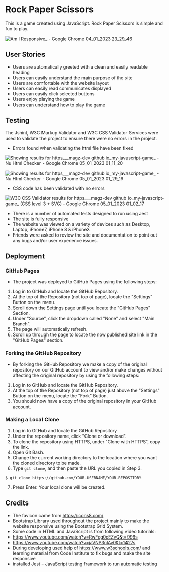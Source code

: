 # Rock Paper Scissors


This is a game created using JavaScript. Rock Paper Scissors is simple and fun to play.


![Am I Responsive_ - Google Chrome 04_01_2023 23_29_46](https://user-images.githubusercontent.com/97630146/210672931-9ad8ab8a-5e81-44a0-a9a1-8184737d3e51.png)



## User Stories


- Users are automatically greeted with a clean and easily readable heading
- Users can easily understand the main purpose of the site
- Users are comfortable with the website layout
- Users can easily read communicates displayed 
- Users can easily click selected buttons
- Users enjoy playing the game
- Users can understand how to play the game


 ## Testing
 
 The Jshint, W3C Markup Validator and W3C CSS Validator Services were used to validate the project to ensure there were no errors in the project. 
- Errors found when validating the html file have been fixed


![Showing results for https___magz-dev github io_my-javascript-game_ - Nu Html Checker - Google Chrome 05_01_2023 01_11_20](https://user-images.githubusercontent.com/97630146/210681492-cbdc3173-2335-4a17-93e5-f87c6651d22f.png)

![Showing results for https___magz-dev github io_my-javascript-game_ - Nu Html Checker - Google Chrome 05_01_2023 01_29_19](https://user-images.githubusercontent.com/97630146/210681528-5ddb6e05-3d64-4f68-9fcc-97193e09e1be.png)


- CSS code has been validated with no errors


![W3C CSS Validator results for https___magz-dev github io_my-javascript-game_ (CSS level 3 + SVG) - Google Chrome 05_01_2023 01_02_17](https://user-images.githubusercontent.com/97630146/210679674-36e3f15b-1063-4207-b5f6-5a3b796a8a1e.png)


- There is a number of automated tests designed to run using Jest
- The site is fully responsive 
- The website was viewed on a variety of devices such as Desktop, Laptop, iPhone7, iPhone 8 & iPhoneX
- Friends were asked to review the site and documentation to point out any bugs and/or user experience issues.


## Deployment


### GitHub Pages


- The project was deployed to GitHub Pages using the following steps:

1. Log in to GitHub and locate the GitHub Repository.
2. At the top of the Repository (not top of page), locate the "Settings" Button on the menu.
3. Scroll down the Settings page until you locate the "GitHub Pages" Section.
4. Under "Source", click the dropdown called "None" and select "Main Branch".
5. The page will automatically refresh.
6. Scroll up through the page to locate the now published site link in the "GitHub Pages" section.


### Forking the GitHub Repository


- By forking the GitHub Repository we make a copy of the original repository on our GitHub account to view and/or make changes without affecting the original repository by using the following steps:
1. Log in to GitHub and locate the GitHub Repository.
2. At the top of the Repository (not top of page) just above the "Settings" Button on the menu, locate the "Fork" Button.
3. You should now have a copy of the original repository in your GitHub account.


### Making a Local Clone


1. Log in to GitHub and locate the GitHub Repository
2. Under the repository name, click "Clone or download".
3. To clone the repository using HTTPS, under "Clone with HTTPS", copy the link.
4. Open Git Bash.
5. Change the current working directory to the location where you want the cloned directory to be made.
6. Type `git clone`, and then paste the URL you copied in Step 3.

``` $ git clone https://github.com/YOUR-USERNAME/YOUR-REPOSITORY ```

7. Press Enter. Your local clone will be created.

## Credits


- The favicon came from https://icons8.com/
- Bootstrap Library used throughout the project mainly to make the website responsive using the Bootstrap Grid System.
- Some code in HTML and JavaScript is from following video tutorials:
- https://www.youtube.com/watch?v=RwFeg0cEZvQ&t=996s
- https://www.youtube.com/watch?v=jaVNP3nIAv0&t=1427s
- During developing used help of https://www.w3schools.com/ and learning material from Code Institute to fix bugs and make the site responsive
- installed Jest - JavaScript testing framework to run automatic testing

 




















